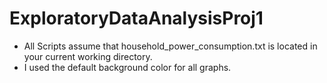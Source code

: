 ExploratoryDataAnalysisProj1
============================
* All Scripts assume that household\_power\_consumption.txt is located in your current working directory.
* I used the default background color for all graphs.
